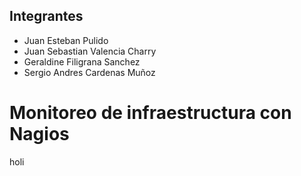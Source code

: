 ## Integrantes

  - Juan Esteban Pulido
  - Juan Sebastian Valencia Charry
  - Geraldine Filigrana Sanchez
  - Sergio Andres Cardenas Muñoz

# Monitoreo de infraestructura con Nagios
holi
